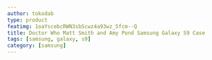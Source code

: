 ```yaml
---
author: tokodab
type: product
featimg: 1oaYscebcRWN3sbScwz4a93wz_5fcm--Q
title: Doctor Who Matt Smith and Amy Pond Samsung Galaxy S9 Case
tags: [samsung, galaxy, s9]
category: [samsung]
---
```

